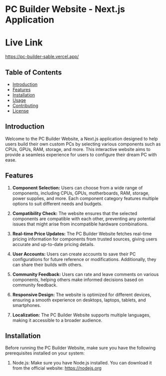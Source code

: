 # PC Builder Website - Next.js Application

# Live Link

https://pc-builder-sable.vercel.app/

## Table of Contents

- [Introduction](#introduction)
- [Features](#features)
- [Installation](#installation)
- [Usage](#usage)
- [Contributing](#contributing)
- [License](#license)

## Introduction

Welcome to the PC Builder Website, a Next.js application designed to help users build their own custom PCs by selecting various components such as CPUs, GPUs, RAM, storage, and more. This interactive website aims to provide a seamless experience for users to configure their dream PC with ease.

## Features

1. **Component Selection:** Users can choose from a wide range of components, including CPUs, GPUs, motherboards, RAM, storage, power supplies, and more. Each component category features multiple options to suit different needs and budgets.

2. **Compatibility Check:** The website ensures that the selected components are compatible with each other, preventing any potential issues that might arise from incompatible hardware combinations.

3. **Real-time Price Updates:** The PC Builder Website fetches real-time pricing information for components from trusted sources, giving users accurate and up-to-date pricing details.

4. **User Accounts:** Users can create accounts to save their PC configurations for future reference or modifications. Additionally, they can share their builds with others.

5. **Community Feedback:** Users can rate and leave comments on various components, helping others make informed decisions based on community feedback.

6. **Responsive Design:** The website is optimized for different devices, ensuring a smooth experience on desktops, laptops, tablets, and smartphones.

7. **Localization:** The PC Builder Website supports multiple languages, making it accessible to a broader audience.

## Installation

Before running the PC Builder Website, make sure you have the following prerequisites installed on your system:

1. Node.js: Make sure you have Node.js installed. You can download it from the official website: https://nodejs.org
